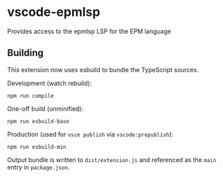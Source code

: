 # vscode-epmlsp

Provides access to the epmlsp LSP for the EPM language

## Building

This extension now uses esbuild to bundle the TypeScript sources.

Development (watch rebuild):

```
npm run compile
```

One-off build (unminified):

```
npm run esbuild-base
```

Production (used for `vsce publish` via `vscode:prepublish`):

```
npm run esbuild-min
```

Output bundle is written to `dist/extension.js` and referenced as the `main` entry in `package.json`.

